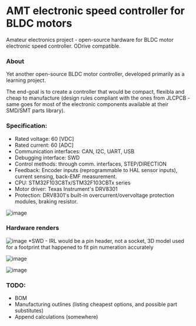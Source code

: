 # AMT electronic speed controller for BLDC motors 

Amateur electronics project - open-source hardware for BLDC motor electronic speed controller. ODrive compatible.

### About
Yet another open-source BLDC motor controller, developed primarily as a learning project. 

The end-goal is to create a controller that would be compact, flexibla and cheap to manufacture (design rules compliant with the ones from JLCPCB - 
same goes for most of the electronic components available at their SMD/SMT parts library). 


### Specification:
- Rated voltage: 60 [VDC]
- Rated current: 60 [ADC]
- Communication interfaces: CAN, I2C, UART, USB
- Debugging interface: SWD
- Control methods: through comm. interfaces, STEP/DIRECTION
- Feedback: Encoder inputs (reprogrammable to HAL sensor inputs), current sensing, back-EMF measurement. 
- CPU: STM32F103C8Tx/STM32F103CBTx series 
- Motor driver: Texas Instrument's DRV8301 
- Protection: DRV8301's built-in overcurrent/overvoltage protection modules, braking resistor.

![image](https://user-images.githubusercontent.com/48156138/138562456-54088d2b-c0a0-4f65-85c4-9c497f19e726.png)

### Hardware renders 

![image](https://user-images.githubusercontent.com/48156138/139263360-2c158ee8-6ec6-4491-96f2-1af07be96c41.png)
*SWD - IRL would be a pin header, not a socket, 3D model used for a footprint that happened to fit pin numeration accurately

![image](https://user-images.githubusercontent.com/48156138/139263418-484be6c0-f3b1-411a-b18d-25be368aaa19.png)



![image](https://user-images.githubusercontent.com/48156138/138562720-e20d98e0-bbe8-4986-a477-3c2fc53e3972.png)



### TODO: 
- BOM
- Manufacturing outlines (listing cheapest options, and possible part substitutes)
- Append calculations (somewhere)
